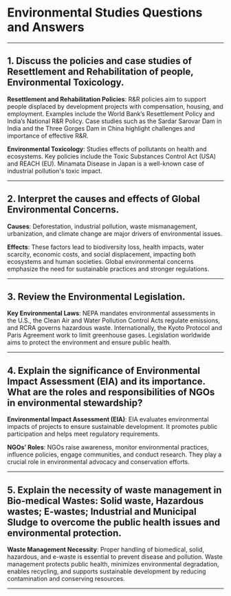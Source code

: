 # Environmental Studies Questions and Answers

---

## 1. Discuss the policies and case studies of Resettlement and Rehabilitation of people, Environmental Toxicology.

**Resettlement and Rehabilitation Policies**: R&R policies aim to support people displaced by development projects with compensation, housing, and employment. Examples include the World Bank’s Resettlement Policy and India’s National R&R Policy. Case studies such as the Sardar Sarovar Dam in India and the Three Gorges Dam in China highlight challenges and importance of effective R&R.

**Environmental Toxicology**: Studies effects of pollutants on health and ecosystems. Key policies include the Toxic Substances Control Act (USA) and REACH (EU). Minamata Disease in Japan is a well-known case of industrial pollution's toxic impact.

---

## 2. Interpret the causes and effects of Global Environmental Concerns.

**Causes**: Deforestation, industrial pollution, waste mismanagement, urbanization, and climate change are major drivers of environmental issues.

**Effects**: These factors lead to biodiversity loss, health impacts, water scarcity, economic costs, and social displacement, impacting both ecosystems and human societies. Global environmental concerns emphasize the need for sustainable practices and stronger regulations.

---

## 3. Review the Environmental Legislation.

**Key Environmental Laws**: NEPA mandates environmental assessments in the U.S., the Clean Air and Water Pollution Control Acts regulate emissions, and RCRA governs hazardous waste. Internationally, the Kyoto Protocol and Paris Agreement work to limit greenhouse gases. Legislation worldwide aims to protect the environment and ensure public health.

---

## 4. Explain the significance of Environmental Impact Assessment (EIA) and its importance. What are the roles and responsibilities of NGOs in environmental stewardship?

**Environmental Impact Assessment (EIA)**: EIA evaluates environmental impacts of projects to ensure sustainable development. It promotes public participation and helps meet regulatory requirements.

**NGOs’ Roles**: NGOs raise awareness, monitor environmental practices, influence policies, engage communities, and conduct research. They play a crucial role in environmental advocacy and conservation efforts.

---

## 5. Explain the necessity of waste management in Bio-medical Wastes: Solid waste, Hazardous wastes; E-wastes; Industrial and Municipal Sludge to overcome the public health issues and environmental protection.

**Waste Management Necessity**: Proper handling of biomedical, solid, hazardous, and e-waste is essential to prevent disease and pollution. Waste management protects public health, minimizes environmental degradation, enables recycling, and supports sustainable development by reducing contamination and conserving resources.

---